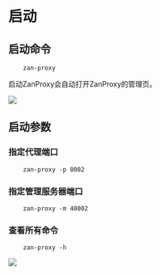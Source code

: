 # 启动

## 启动命令

```shell
    zan-proxy
```

启动ZanProxy会自动打开ZanProxy的管理页。

<img src="https://img.yzcdn.cn/public_files/2018/04/17/7dbc1ee4b763d7f8f7b21310200ce238.png">

## 启动参数

### 指定代理端口

```shell
    zan-proxy -p 8002
```

### 指定管理服务器端口

```shell
    zan-proxy -m 40002
```

### 查看所有命令

```shell
    zan-proxy -h
```

<img src=https://img.yzcdn.cn/public_files/2018/04/18/0b650b62c6029aec90dd869a655af12b.png />
